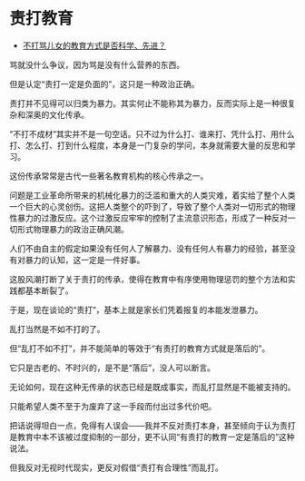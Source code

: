 # 责打教育

- [不打骂儿女的教育方式是否科学、先进？](https://www.zhihu.com/question/52311734/answer/2053018523)
  

骂就没什么争议，因为骂是没有什么营养的东西。

但是认定“责打一定是负面的”，这只是一种政治正确。

责打并不见得可以归类为暴力。其实何止不能称其为暴力，反而实际上是一种很复杂和深奥的文化传承。

“不打不成材”其实并不是一句空话。只不过为什么打、谁来打、凭什么打、用什么打、怎么打、打到什么程度，本身是一门复杂的学问，本身就需要大量的反思和学习。

这份传承常常是古代一些著名教育机构的核心传承之一。

问题是工业革命所带来的机械化暴力的泛滥和重大的人类灾难，着实给了整个人类一个巨大的心灵创伤。这把人类整个的吓到了，导致了整个人类对一切形式的物理性暴力的过激反应。这个过激反应牢牢的控制了主流意识形态，形成了一种反对一切形式物理暴力的政治正确风潮。

人们不由自主的假定如果没有任何人了解暴力、没有任何人有暴力的经验，甚至没有对暴力的认知，这一定是一件好事。

这股风潮打断了关于责打的传承，使得在教育中有序使用物理惩罚的整个方法和实践都基本断裂了。

于是，现在谈论的“责打”，基本上就是家长们凭着报复的本能发泄暴力。

乱打当然是不如不打的了。

但“乱打不如不打”，并不能简单的等效于“有责打的教育方式就是落后的”。

它只是古老的、不时兴的，是不是“落后”，没人可以断言。

无论如何，现在这种无传承的状态已经是既成事实，而乱打显然是不能被支持的。

只能希望人类不至于为废弃了这一手段而付出过多代价吧。

把话说得坦白一点，免得有人误会——我并不反对责打本身，甚至倾向于认为责打是教育中本不该被过度抑制的一部分，更不认同“有责打的教育一定是落后的”这种说法。

但我反对无视时代现实，更反对假借“责打有合理性”而乱打。